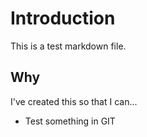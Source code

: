 # Introduction

This is a test markdown file.

## Why

I've created this so that I can...

* Test something in GIT

